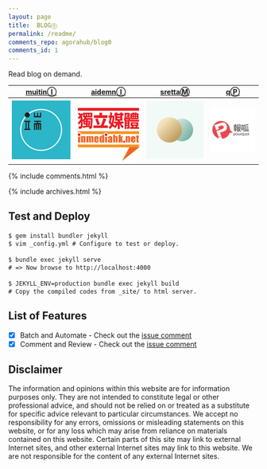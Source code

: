 ```yaml
---
layout: page
title:  BLOG⓪
permalink: /readme/
comments_repo: agorahub/blog0
comments_id: 1
---
```


Read blog on demand.

| [muitinⒾ](https://agora0.gitlab.io/blog/initium) | [aidemnⒾ](https://agora0.gitlab.io/blog/inmedia) | [srettaⓂ](https://agora0.gitlab.io/blog/matters) | [qⓅ](https://agora0.gitlab.io/blog/pq) |
| -- | -- | -- | -- |
| [![Initium](https://raw.githubusercontent.com/agorahub/blog0/main/img/portfolio/initium.jpg)](https://theinitium.com/) | [![Inmedia](https://raw.githubusercontent.com/agorahub/blog0/main/img/portfolio/inmedia.jpg)](https://inmediahk.net/) | [![Matters](https://raw.githubusercontent.com/agorahub/blog0/main/img/portfolio/matters.jpg)](https://matters.news/) | [![Pq](https://raw.githubusercontent.com/agorahub/blog0/main/img/portfolio/pq.jpg)](https://pourquoi.tw/) |

{% include comments.html %}

{% include archives.html %}

## Test and Deploy

```
$ gem install bundler jekyll
$ vim _config.yml # Configure to test or deploy.

$ bundle exec jekyll serve
# => Now browse to http://localhost:4000

$ JEKYLL_ENV=production bundle exec jekyll build
# Copy the compiled codes from _site/ to html server.
```

## List of Features

- [x] Batch and Automate - Check out the [issue comment](https://github.com/agorahub/news0/issues/1#issuecomment-597540617)
- [x] Comment and Review - Check out the [issue comment](https://github.com/agorahub/blog0/issues/3#issuecomment-790417947)

## Disclaimer

The information and opinions within this website are for information purposes only. They are not intended to constitute legal or other professional advice, and should not be relied on or treated as a substitute for specific advice relevant to particular circumstances. We accept no responsibility for any errors, omissions or misleading statements on this website, or for any loss which may arise from reliance on materials contained on this website. Certain parts of this site may link to external Internet sites, and other external Internet sites may link to this website. We are not responsible for the content of any external Internet sites.


